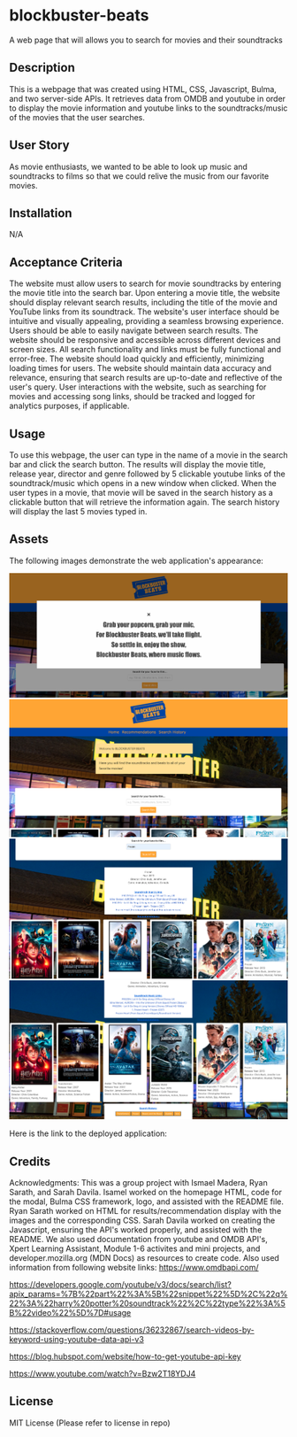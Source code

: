 # blockbuster-beats
A web page that will allows you to search for movies and their soundtracks

## Description

This is a webpage that was created using HTML, CSS, Javascript, Bulma, and two server-side APIs. It retrieves data from OMDB and youtube in order to display the movie information and youtube links to the soundtracks/music of the movies that the user searches.

## User Story

As movie enthusiasts, we wanted to be able to look up music and soundtracks to films so that we could relive the music from our favorite movies.

## Installation

N/A

## Acceptance Criteria
The website must allow users to search for movie soundtracks by entering the movie title into the search bar.
Upon entering a movie title, the website should display relevant search results, including the title of the movie and YouTube links from its soundtrack.
The website's user interface should be intuitive and visually appealing, providing a seamless browsing experience.
Users should be able to easily navigate between search results.
The website should be responsive and accessible across different devices and screen sizes.
All search functionality and links must be fully functional and error-free.
The website should load quickly and efficiently, minimizing loading times for users.
The website should maintain data accuracy and relevance, ensuring that search results are up-to-date and reflective of the user's query.
User interactions with the website, such as searching for movies and accessing song links, should be tracked and logged for analytics purposes, if applicable.

## Usage

To use this webpage, the user can type in the name of a movie in the search bar and click the search button. The results will display the movie title, release year, director and genre followed by 5 clickable youtube links of the soundtrack/music which opens in a new window when clicked. When the user types in a movie, that movie will be saved in the search history as a clickable button that will retrieve the information again. The search history will display the last 5 movies typed in.

## Assets

The following images demonstrate the web application's appearance:

![Blockbuster Beats application appearance](./assets/images/blockbuster-beats1.png) 
![Blockbuster Beats application appearance](./assets/images/blockbuster-beats2.png)
![Blockbuster Beats application appearance](./assets/images/blockbuster-beats3.png)
![Blockbuster Beats application appearance](./assets/images/blockbuster-beats4.png)


Here is the link to the deployed application:


## Credits

Acknowledgments: This was a group project with Ismael Madera, Ryan Sarath, and Sarah Davila. Isamel worked on the homepage HTML, code for the modal, Bulma CSS framework, logo, and assisted with the README file. Ryan Sarath worked on HTML for results/recommendation display with the images and the corresponding CSS. Sarah Davila worked on creating the Javascript, ensuring the API's worked properly, and assisted with the README. We also used documentation from youtube and OMDB API's, Xpert Learning Assistant, Module 1-6 activites and mini projects, and developer.mozilla.org (MDN Docs) as resources to create code. Also used information from following website links: 
https://www.omdbapi.com/

https://developers.google.com/youtube/v3/docs/search/list?apix_params=%7B%22part%22%3A%5B%22snippet%22%5D%2C%22q%22%3A%22harry%20potter%20soundtrack%22%2C%22type%22%3A%5B%22video%22%5D%7D#usage

https://stackoverflow.com/questions/36232867/search-videos-by-keyword-using-youtube-data-api-v3

https://blog.hubspot.com/website/how-to-get-youtube-api-key

https://www.youtube.com/watch?v=Bzw2T18YDJ4




## License

MIT License (Please refer to license in repo)
